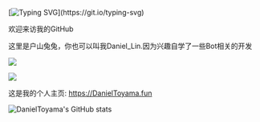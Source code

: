[![Typing SVG](https://readme-typing-svg.demolab.com?font=ZCOOL+KuaiLe&duration=2000&random=false&width=435&lines=%E5%BE%88%E9%AB%98%E5%85%B4%E8%AE%A4%E8%AF%86%E4%BD%A0%EF%BC%81;%E6%88%91%E6%98%AF%E6%88%B7%E5%B1%B1%E5%85%94%E5%85%94~~~)](https://git.io/typing-svg)

欢迎来访我的GitHub

这里是户山兔兔，你也可以叫我Daniel_Lin.因为兴趣自学了一些Bot相关的开发 

![](https://snake.danieltoyama.fun/snake.svg)

![](https://img.shields.io/badge/NodeJS-18.0-Green?style=for-the-badge&logo=Javascript&logoColor=Green)

这是我的个人主页: https://DanielToyama.fun

![DanielToyama's GitHub stats](https://github-readme-stats.vercel.app/api?username=DanielToyama)


